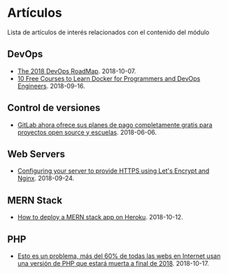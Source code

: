# Artículos

Lista de artículos de interés relacionados con el contenido del módulo

## DevOps

- [The 2018 DevOps RoadMap](https://hackernoon.com/the-2018-devops-roadmap-31588d8670cb). 2018-10-07.
- [10 Free Courses to Learn Docker for Programmers and DevOps Engineers](https://hackernoon.com/10-free-courses-to-learn-docker-for-programmers-and-devops-engineers-7ff2781fd6e0). 2018-09-16.

## Control de versiones

- [GitLab ahora ofrece sus planes de pago completamente gratis para proyectos open source y escuelas](https://m.genbeta.com/actualidad/gitlab-ahora-ofrece-sus-planes-pago-99-dolares-al-mes-completamente-gratis-para-proyectos-open-source-escuelas?utm_source=recommended&utm_medium=feed&utm_campaign=20_Sep_2018). 2018-06-06.

## Web Servers

- [Configuring your server to provide HTTPS using Let's Encrypt and Nginx](https://hackernoon.com/configuring-your-server-to-provide-https-using-lets-encrypt-and-nginx-e46a5ae93e41). 2018-09-24.

## MERN Stack

- [How to deploy a MERN stack app on Heroku](https://medium.com/crowdbotics/deploy-a-mern-stack-app-on-heroku-b0c255744a70). 2018-10-12.

## PHP

- [Esto es un problema, más del 60% de todas las webs en Internet usan una versión de PHP que estará muerta a final de 2018](https://www.genbeta.com/seguridad/esto-problema-60-todas-webs-internet-usan-version-php-que-estara-muerta-a-final-2018). 2018-10-17.
